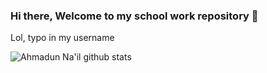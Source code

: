 ### Hi there, Welcome to my school work repository 👋

Lol, typo in my username

![Ahmadun Na'il github stats](https://github-readme-stats.vercel.app/api?username=ahmaduunnail&theme=dark&show_icons=true&hide_border=true&text_color=777&bg_color=00000000)
